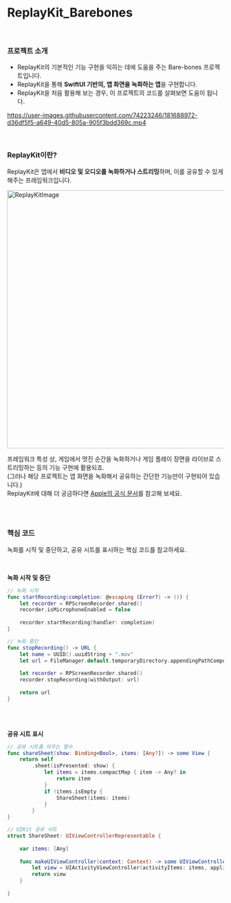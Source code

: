 # ReplayKit_Barebones
<br/>

### 프로젝트 소개
- ReplayKit의 기본적인 기능 구현을 익히는 데에 도움을 주는 Bare-bones 프로젝트입니다.
- ReplayKit을 통해 **SwiftUI 기반의, 앱 화면을 녹화하는 앱**을 구현합니다.
- ReplayKit을 처음 활용해 보는 경우, 이 프로젝트의 코드를 살펴보면 도움이 됩니다.


https://user-images.githubusercontent.com/74223246/181688972-d36df5f5-a649-40d5-805a-905f3bdd369c.mp4


<br/>

### ReplayKit이란?     
ReplayKit은 앱에서 **비디오 및 오디오를 녹화하거나 스트리밍**하며, 이를 공유할 수 있게 해주는 프레임워크입니다.   
 
<img width="600" alt="ReplayKitImage" src="https://user-images.githubusercontent.com/74223246/181689105-474cb628-3cff-4e07-966a-a96b68a6466c.png">

프레임워크 특성 상, 게임에서 멋진 순간을 녹화하거나 게임 플레이 장면을 라이브로 스트리밍하는 등의 기능 구현에 활용되죠.    
(그러나 해당 프로젝트는 앱 화면을 녹화해서 공유하는 간단한 기능만이 구현되어 있습니다.)    
ReplayKit에 대해 더 궁금하다면 [Apple의 공식 문서](https://developer.apple.com/documentation/ReplayKit)를 참고해 보세요. 


<br/>
<br/>

### 핵심 코드
녹화를 시작 및 중단하고, 공유 시트를 표시하는 핵심 코드를 참고하세요.  

<br/>

**녹화 시작 및 중단**
```Swift
// 녹화 시작
func startRecording(completion: @escaping (Error?) -> ()) {
    let recorder = RPScreenRecorder.shared()
    recorder.isMicrophoneEnabled = false
        
    recorder.startRecording(handler: completion)
}
```
```Swift
// 녹화 중단
func stopRecording() -> URL {
    let name = UUID().uuidString + ".mov"
    let url = FileManager.default.temporaryDirectory.appendingPathComponent(name)
        
    let recorder = RPScreenRecorder.shared()
    recorder.stopRecording(withOutput: url)
        
    return url
}
```

<br/>
<br/>

**공유 시트 표시**
```Swift
// 공유 시트를 띄우는 함수
func shareSheet(show: Binding<Bool>, items: [Any?]) -> some View {
    return self
        .sheet(isPresented: show) {
            let items = items.compactMap { item -> Any? in
                return item
            }
            if !items.isEmpty {
                ShareSheet(items: items)
            }
        }
}
```
```Swift
// UIKit 공유 시트
struct ShareSheet: UIViewControllerRepresentable {
    
    var items: [Any]
     
    func makeUIViewController(context: Context) -> some UIViewController {
        let view = UIActivityViewController(activityItems: items, applicationActivities: nil)
        return view
    }
   
}
```
